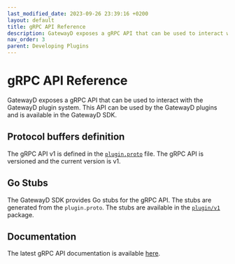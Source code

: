 ```yaml
---
last_modified_date: 2023-09-26 23:39:16 +0200
layout: default
title: gRPC API Reference
description: GatewayD exposes a gRPC API that can be used to interact with the GatewayD plugin system. This API can be used by the GatewayD plugins and is available in the GatewayD SDK.
nav_order: 3
parent: Developing Plugins
---
```


# gRPC API Reference

GatewayD exposes a gRPC API that can be used to interact with the GatewayD plugin system. This API can be used by the GatewayD plugins and is available in the GatewayD SDK.

## Protocol buffers definition

The gRPC API v1 is defined in the [`plugin.proto`](https://github.com/gatewayd-io/gatewayd-plugin-sdk/blob/main/plugin/v1/plugin.proto) file. The gRPC API is versioned and the current version is v1.

## Go Stubs

The GatewayD SDK provides Go stubs for the gRPC API. The stubs are generated from the `plugin.proto`. The stubs are available in the [`plugin/v1`](https://github.com/gatewayd-io/gatewayd-plugin-sdk/tree/main/plugin/v1) package.

## Documentation

The latest gRPC API documentation is available [here](https://github.com/gatewayd-io/gatewayd-plugin-sdk/blob/main/plugin/v1/plugin.md).

